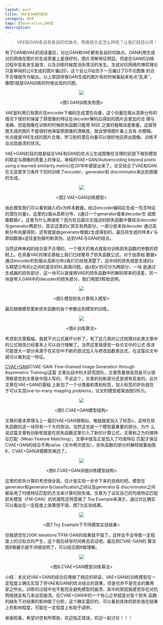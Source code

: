```yaml
---
layout: post
title: VAE与GAN的结合
category: 技术
tags: [Generative,GAN]
description: 
---
```


>VAE和GAN各自有各自的优缺点，两者结合会怎么样呢？让我们拭目以待！

有了GAN和VAE的阅读量后，对比GAN和VAE都有各自的优缺点。GAN利用生成对抗网络在图片的生成质量上是很好的，图片清晰特征明显。但是在GAN的训练
过程中容易发生崩溃，以及训练时梯度消失情况的发生。生成对抗网络的博弈理论只是单纯的让G生成的图片骗过D，这个会让G钻空子一旦骗过了D不论图像
的合不合理就作为输出。以上原因导致GAN生成的图片有的时候看起来有点“乱来”，像图1就是GAN训练的时候出现的问题。

<p align="center">
    <img src="/assets/img/VAE_GAN/GANloser.png">
</p>

<p align="center">
    <图1.GAN训练失败图>
</p>

VAE是利用已有图片在encoder下编码生成潜在向量，这个向量在服从高斯分布的情况下很好的保留了原图像的特征在decoder解码后得到的图片会更加的合
理与准确。但是图像在训练的时候损失函数只能用 MSE 之类的粗略误差衡量，这就导致生成的图片不能很好地保留原图像的清晰度，就会使得图片看上去有
点模糊。优点就是VAE生成的图片合理，学习到的潜在向量可以很好地还原出图像，训练不会出现崩溃的状况。

VAE+GAN的目的就是结合VAE和GAN的优点让生成图像在合理的前提下做到模型的稳定与图像的质量上的保证。单纯的VAE+GAN(Autoencoding beyond
pixels using a learned similarity metric)在2016年便提出来了。论文结合了VAE和GAN在无监督学习条件下同时训练了encoder，generator和
discriminator来达到图像的生成。

<p align="center">
    <img src="/assets/img/VAE_GAN/VAEGAN.png">
</p>

<p align="center">
    <图2.VAE+GAN训练模型>
</p>

由此模型我们可以看到输入的x为样本数据，经过encoder编码后生成一包含特征的潜在向量z，这里的z服从高斯分布，z通过一个generator或者decoder生
成图像数据x'。这里为什么用或呢？因为在后面论文描述的损失函数中要结合decoder与generator两部分，其实这里的x'其实有两部分，一部分是来自decoder
通过高斯分布向量得到，还有就是由generator根据z生成得到的。最后将生成的样本x'与原始数据x送往鉴别器判断真伪，达到VAE与GAN的结合。

当然这种单纯的结合是不合理的，一个很大的难点就是对训练损失函数的参数的控制上。在具备VAE的理论基础上我们已经推导了损失函数公式，对于由原始
数据x通过encoder的到服从高斯分布z我们已经很清楚了，这中间的损失就是生成的z与期望分布的z之间的差异的KL距离问题。由z到x'则可分为两部分，一块
是通过生成器的损失部分，这一块可以直接用VAE的损失函数中的解码带来的误差，另一块是带入GAN中的decoder的损失部分，我们用图3帮助说明。

<p align="center">
    <img src="/assets/img/VAE_GAN/loss.png">
</p>

<p align="center">
    <图3.模型损失计算带入模型>
</p>

最后根据模型更新损失函数的各个参数达到模型的训练。

<p align="center">
    <img src="/assets/img/VAE_GAN/al.png">
</p>

<p align="center">
    <图4.训练算法>
</p>

考虑到文章篇幅，我就不对公式展开分析了，有了这几周的公式梳理对此类文章中的公式相信已经基本上可以自行理解了。当然这里我感觉一些论文中的公式
改进可能很大一部分来源于在实验中不断的尝试加入与修改函数表达式，在这篇论文中就可以看到这一特征。

[CVAE+GAN](https://arxiv.org/pdf/1703.10155.pdf)(CVAE-GAN: Fine-Grained Image Generation through Asymmetric Training)这篇
文章出自中科大研究团队，文章质量很高但是可以很清晰感觉到文章是中国人写的，不谈这个，文章的创新部分还是很有启发的。此片文章在VAE+GAN的基础
上新加了一个分类器和类别标签，加入标签的好处就在于可以实现one-to-many mapping problems，论文的模型框架由图5所示。

<p align="center">
    <img src="/assets/img/VAE_GAN/CVAEGAN.png">
</p>

<p align="center">
    <图5.CVAE+GAN模型结构>
</p>

文章的基本原理与上一篇的VAE+GAN很相似，唯独就是加入了标签c，这样在损失函数的这一块将有一个大的改动。当然这也是一个模型最重要的部分。为什
么说这篇文章有创新呢就是在损失函数这里引入了新的计算公式，文章称之为均值特征匹配（Mean Feature Matching）。文章中提及正是加入了均值特征
匹配才保证CVAE+GAN的结合不再naïve（文中两次提及）。损失函数的部分的解释就要由图6，CVAE+GAN详细模型阐述了。

<p align="center">
    <img src="/assets/img/VAE_GAN/Closs.png">
</p>

<p align="center">
    <图6.CVAE+GAN详细训练模型结构>
</p>

这里的损失计算的考虑很全面，估计是实验一步步下来的总结的吧。模型在generator和generator与classification之间以及generator与
discriminator之间都采用了均值特征匹配的方法来计算的损失值。文章为了证实自己的均值特征匹配损失模型（FM-GAN）的优越性还特意做了
Toy Example来演示，通过对比确实可以看出在一定程度上效果很不错，图7为实验结果。

<p align="center">
    <img src="/assets/img/VAE_GAN/toy.png">
</p>

<p align="center">
    <图7.Toy Example下不同模型实验结果>
</p>

但我感觉在200K iterations下FM-GAN的结果就不错了，这样会不会导致一定程度上的过拟合的产生，这个我后续有时间再去验证吧。最后把CVAE-GAN的
算法图8做展示就不详细说明了，可以结合图6做理解。

<p align="center">
    <img src="/assets/img/VAE_GAN/al1.png">
</p>

<p align="center">
    <图8.CVAE+GAN模型训练算法>
</p>

小结：本文对VAE+GAN的综合应用做了相应的研读，VAE+GAN的训练模型在一定程度上确实实现了将VAE和GAN的优点结合的效果，但是也并不是完全的集两
家之所长。训练的过程中也不能完全避免模型的崩溃，其中的原因我感觉存在对抗网络就会有几率出现崩溃。在CVAE+GAN中的一个有心之举就是对各个损失
函数的缺失下对结果的影响做了分析，这个确实蛮好的，可以看到具体的损失值在结果上的影响程度，可能在一定程度上有助于调参。

谢谢观看，希望对您有所帮助，欢迎指正错误，欢迎一起讨论！！！